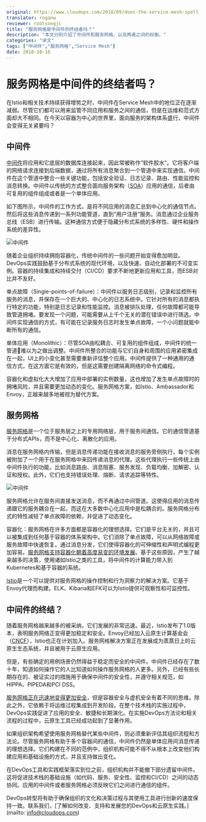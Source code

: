 ```yaml
---
original: https://www.cloudops.com/2018/09/does-the-service-mesh-spell-the-end-for-middleware/
translator: roganw
reviewer: rootsongjc
title: "服务网格是中间件的终结者吗？"
description: "本文分别介绍了中间件和服务网格，以及两者之间的权衡。"
categories: "译文"
tags: ["中间件","服务网格","Service Mesh"]
date: 2018-10-16
---
```


# 服务网格是中间件的终结者吗？

在Istio和相关技术持续获得增势之时，中间件在Service Mesh中的地位正在逐渐减弱。尽管它们都可以用来监管不同应用和服务之间的通信，但是在运维和范式方面却大不相同。在今天以容器为中心的世界里，面向服务的架构体系盛行，中间件会变得无关紧要吗？

## 中间件

[中间件](https://searchmicroservices.techtarget.com/definition/middleware)将应用和它底层的数据库连接起来，因此常被称作“软件胶水”。它将客户端的网络请求连接到后端数据，通过将所有消息聚合到一个管道中来实现通信。中间件在这个管道中整合一些关键功能，包括安全验证、日志记录、路由、性能监控和消息转换。中间件以传统的方式整合面向服务架构（[SOA](https://searchmicroservices.techtarget.com/definition/service-oriented-architecture-SOA)）应用的通信，后者由可复用的组件组成或者是一个单体应用。

如下图所示，中间件的工作方式，是将不同应用的消息汇总到中心化的通信节点。然后将这些消息传递到一系列功能管道，直到“用户注册”服务。消息通过企业服务总线（ESB）进行传输。这种通信方式便于隐藏分布式系统的多样性、硬件和操作系统的差异性。

![中间件](https://ws3.sinaimg.cn/large/006tNbRwgy1fwg4xtztzlj31kw13sk09.jpg)

随着企业组织持续拥抱容器化，传统中间件的一些问题开始变得愈加明显。DevOps实践鼓励基于分布式系统的现代环境，以及快速、自动化部署的不可变实例。容器的持续集成和持续交付（CI/CD）要求不断地更新应用和工具，而ESB对比并不友好。

单点故障（Single-points-of-failure）：中间件以服务日志级别，记录和监控所有服务的消息，并保存在一个巨大的、中心化的日志系统中。它针对所有的消息都执行特定的功能，特别是日志记录和性能监控。消息被排队处理，任何故障都可能导致管道拥堵。要发现一个问题，可能需要从上千个无关的潜在错误中进行筛选。中间件实现通信的方式，有可能在记录服务日志时发生单点故障，一个小问题就能中断所有的通信。

单体应用（Monolithic）：尽管SOA由松耦合、可复用的组件组成，中间件的统一管道难以为之做出调整。中间件所整合的功能与它们自身和周围的应用紧密集成在一起，UI上的小变化甚至需要重新评估整个应用。中间件提供了一种通用的通信方式，在这方面它是有效的，但是这需要创建隔离网络的命令式编程。

容器化和虚拟化大大增加了应用中部署的实例数量，这也增加了发生单点故障时的拥堵风险，并且需要更加动态的变化。服务网格方案，如Istio、Ambassador和Envoy，正越来越多地被视为替代方案。

## 服务网格

[服务网格](https://containerjournal.com/2018/07/27/introducing-a-security-mesh-to-protect-kubernetes/)是一个位于服务层之上的专用网络层，用于服务间通信。它的通信管道基于分布式APIs，而不是中心化、离散化的应用。

消息在服务网格内传输，但是消息传递功能在接收消息的服务旁侧执行，每个实例被附加了一个用于在服务网格中来回传递消息的代理。这些代理执行一些传统上由中间件执行的功能，比如消息路由、消息阻塞、服务发现、负载均衡、加解密、认证和授权。此外，它们也支持错误处理、熔断、请求追踪等特性。

![中间件](https://ws4.sinaimg.cn/large/006tNbRwgy1fwg4xah8wdj31kw104nlp.jpg)

服务网格允许在服务间直接发送消息，而不再通过中间管道。这使得应用的消息传递跟它的服务耦合在一起，而这在大多数中心化应用中是松耦合的。服务网格分布式的特性减轻了单点故障的依赖，并促进了动态变化。

容器化：服务网格在许多方面都是容器化的理想选择。它们是平台无关的，并且可以被集成到任何基于容器的体系架构中。它们消除了单点故障，可以从网络故障或服务故障中快速恢复。通过消息分发，它们使得容器化的可伸缩性和声明式编程更加容易。[服务网格支持容器化朝着高度易变的环境发展](https://devcentral.f5.com/articles/how-containers-scale-service-mesh-versus-traditional-architecture-27705)。基于这些原因，产生了越来越多的决策，使用诸如Istio之类的工具，将中间件的计算能力带入到Kubernetes和基于容器的系统。

[Istio](https://www.cloudops.com/tag/istio/)是一个可以提供对服务网格的操作控制和行为洞察力的解决方案。它基于Envoy代理而构建。ELK、Kibana和EFK可以为Istio提供可观察性和可监控性。

## 中间件的终结？

随着服务网格越来越多的被采纳，它们发展的非常迅速。最近，Istio发布了1.0版本，表明服务网络正变得更加稳定和安全。Envoy已经加入云原生计算基金会（[CNCF](https://www.cncf.io/)），Istio也正在计划加入。服务网格解决方案正在发展成为蒸蒸日上的云原生生态系统，并且被用于云原生应用。

但是，有些确定的用例场景仍然得益于稳定而安全的中间件。中间件已经存在了数十年，知道如何操作它的人比知道如何操作服务网格的人更多。另外，已经有些长期存在的、被证实过的措施用于确保中间件的安全性，并遵守相关规范，如HIPPA、PIPEDA和PCI DSS。

[服务网格正在迅速地变得更加安全](http://blog.christianposta.com/how-a-service-mesh-can-help-with-microservices-security/)，但是容器安全与虚机安全有着不同的思维。除此之外，它依赖于将运维过程集成到开发阶段。在整个技术栈的实施过程中，DevOps实践促进了应用的安全、敏捷和长期演化。在实施DevOps方法论和相关流程的过程中，云原生工具已经成功起到了显著作用。

如果组织架构希望使用服务网格替代某些中间件，则必须重新评估其组织流程和方法论。尽管服务网格有助于多个容器间的通信，中间件仍然是单体应用间消息传递的理想选择。它们构建在不同的范例中，组织机构可能不得不从根本上改变他们构建应用和基础设施的方式，并且支持做出变化。

在DevOps工具和实践框架落实到位之前，组织机构并不能撤下部分遗留中间件。这将促进技术栈的基础设施（如代码、服务、安全性、监控和CI/CD）之间的动态协同。应用的中间件或者服务网格必须反映它们之间进行通信的组件。

DevOps转型将有助于确保组织的文化和决策过程与其使用工具进行创新的速度保持一致。联系我们，[了解如何改变、支持和发展您的DevOps和云原生实践。](mailto: info@cloudops.com)

